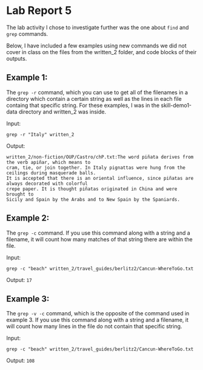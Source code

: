 # Lab Report 5

The lab activity I chose to investigate further was the one about `find` and `grep` commands. 

Below, I have included a few examples using new commands we did not cover in class on the files from the written_2 folder, and code blocks of their outputs. 

## Example 1:

The `grep -r` command, which you can use to get all of the filenames in a directory which contain a certain string as well as the lines in each file containg that specific string. For these examples, I was in the skill-demo1-data directory and written_2 was inside. 

Input:
```
grep -r "Italy" written_2
```
Output:

```
written_2/non-fiction/OUP/Castro/chP.txt:The word piñata derives from the verb apiñar, which means to 
cram, tie, or join together. In Italy pignattas were hung from the ceilings during masquerade balls. 
It is accepted that there is an oriental influence, since piñatas are always decorated with colorful 
crepe paper. It is thought piñatas originated in China and were brought to 
Sicily and Spain by the Arabs and to New Spain by the Spaniards.
```

## Example 2:
  
The `grep -c` command. If you use this command along with a string and a filename, it will count how many matches of that string there are within the file. 

Input:
```
grep -c "beach" written_2/travel_guides/berlitz2/Cancun-WhereToGo.txt
```
Output:
`17`
  
## Example 3:
  
The `grep -v -c` command, which is the opposite of the command used in example 3. If you use this command along with a string and a filename, it will count how many lines in the file do not contain that specific string. 

Input:
```
grep -c "beach" written_2/travel_guides/berlitz2/Cancun-WhereToGo.txt
```
Output:
`108`
